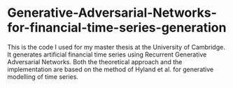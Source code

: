# Generative-Adversarial-Networks-for-financial-time-series-generation

This is the code I used for my master thesis at the University of Cambridge. It generates artificial financial time series using Recurrent Generative Adversarial Networks. 
Both the theoretical approach and the implementation are based on the method of Hyland et al. for generative modelling of time series. 
